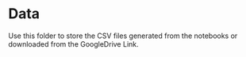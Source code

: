 # Data 

Use this folder to store the CSV files generated from the notebooks or downloaded from the GoogleDrive Link.